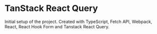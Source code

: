 # TanStack React Query

Initial setup of the project.  Created with TypeScript, Fetch API, Webpack, React, React Hook Form and Tanstack React Query.




